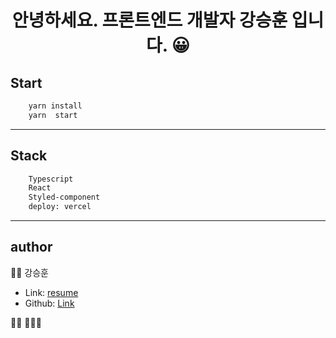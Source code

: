 <h1 align="center">안녕하세요. 프론트엔드 개발자 강승훈 입니다. 😀</h1>

## Start

```sh
    yarn install
    yarn  start
```

---

## Stack

```sh
    Typescript
    React
    Styled-component
    deploy: vercel
```
---

## author
👐🏻 강승훈
* Link: [resume](ksh-resume.vercel.app)
* Github: [Link](https://github.com/bluelion2)
<!-- * Portfolio: [Link](https://seunghun89.notion.site/Portfolio-13df0df48e634cc29b7314931f074434) -->

🙋🏻 🙋🏻‍♂️
